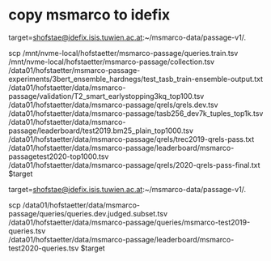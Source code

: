 # copy msmarco to idefix

target=shofstae@idefix.isis.tuwien.ac.at:~/msmarco-data/passage-v1/.

scp /mnt/nvme-local/hofstaetter/msmarco-passage/queries.train.tsv \
/mnt/nvme-local/hofstaetter/msmarco-passage/collection.tsv \
/data01/hofstaetter/msmarco-passage-experiments/3bert_ensemble_hardnegs/test_tasb_train-ensemble-output.txt \
/data01/hofstaetter/data/msmarco-passage/validation/T2_smart_earlystopping3kq_top100.tsv \
/data01/hofstaetter/data/msmarco-passage/qrels/qrels.dev.tsv \
/data01/hofstaetter/data/msmarco-passage/tasb256_dev7k_tuples_top1k.tsv \
/data01/hofstaetter/data/msmarco-passage/leaderboard/test2019.bm25_plain_top1000.tsv \
/data01/hofstaetter/data/msmarco-passage/qrels/trec2019-qrels-pass.txt \
/data01/hofstaetter/data/msmarco-passage/leaderboard/msmarco-passagetest2020-top1000.tsv \
/data01/hofstaetter/data/msmarco-passage/qrels/2020-qrels-pass-final.txt $target


target=shofstae@idefix.isis.tuwien.ac.at:~/msmarco-data/passage-v1/.

scp /data01/hofstaetter/data/msmarco-passage/queries/queries.dev.judged.subset.tsv \
/data01/hofstaetter/data/msmarco-passage/queries/msmarco-test2019-queries.tsv \
/data01/hofstaetter/data/msmarco-passage/leaderboard/msmarco-test2020-queries.tsv $target

